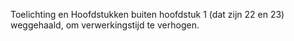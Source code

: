 Toelichting en Hoofdstukken buiten hoofdstuk 1 (dat zijn 22 en 23) weggehaald, om verwerkingstijd te verhogen.